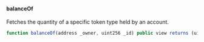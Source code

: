 #### balanceOf

Fetches the quantity of a specific token type held by an account.

```js
function balanceOf(address _owner, uint256 _id) public view returns (uint256 balance)
``` 